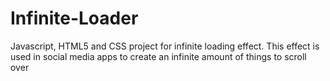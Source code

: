 # Infinite-Loader
Javascript, HTML5 and CSS project for infinite loading effect. This effect is used in social media apps to create an infinite amount of things to scroll over
